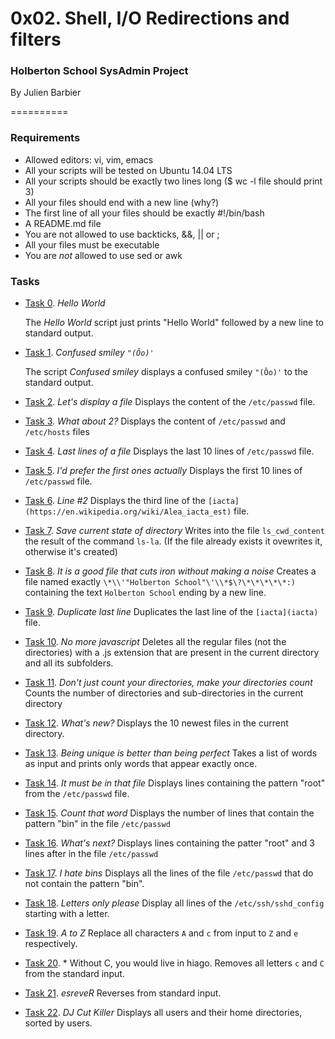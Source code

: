 # 0x02. Shell, I/O Redirections and filters

### Holberton School SysAdmin Project

By Julien Barbier

==========
### Requirements

- Allowed editors: vi, vim, emacs
- All your scripts will be tested on Ubuntu 14.04 LTS
- All your scripts should be exactly two lines long ($ wc -l file should print 3)
- All your files should end with a new line (why?)
- The first line of all your files should be exactly #!/bin/bash
- A README.md file
- You are not allowed to use backticks, &&, || or ;
- All your files must be executable
- You are *not* allowed to use sed or awk

### Tasks

- [Task 0](0-hello_world). *Hello World*

  The *Hello World* script just prints "Hello World" followed by a new line to standard output.

- [Task 1](1-confused_smiley). *Confused smiley `"(Ôo)'`*

  The script *Confused smiley* displays a confused smiley `"(Ôo)'` to the standard output.

- [Task 2](2-hellofile). *Let's display a file*
  Displays the content of the `/etc/passwd` file.

- [Task 3](3-twofiles). *What about 2?*
  Displays the content of `/etc/passwd` and `/etc/hosts` files

- [Task 4](4-lastlines). *Last lines of a file*
  Displays the last 10 lines of `/etc/passwd` file.

- [Task 5](5-firstlines). *I'd prefer the first ones actually*
  Displays the first 10 lines of `/etc/passwd` file.

- [Task 6](6-third_line). *Line #2*
  Displays the third line of the `[iacta](https://en.wikipedia.org/wiki/Alea_iacta_est)` file.

- [Task 7](8-cwd_state). *Save current state of directory*
  Writes into the file `ls_cwd_content` the result of the command `ls-la`.
  (If the file already exists it ovewrites it, otherwise it's created)

- [Task 8](7-file). *It is a good file that cuts iron without making a noise*
  Creates a file named exactly `\*\\'"Holberton School"\'\\*$\?\*\*\*\*\*:)`
  containing the text `Holberton School` ending by a new line.

- [Task 9](9-duplicate_last_line). *Duplicate last line*
  Duplicates the last line of the `[iacta](iacta)` file.

- [Task 10](10-no_more_js). *No more javascript*
  Deletes all the regular files (not the directories) with a .js extension
  that are present in the current directory and all its subfolders.

- [Task 11](11-directories). *Don't just count your directories, make your directories count*
  Counts the number of directories and sub-directories in the current directory

- [Task 12](12-newest_files). *What's new?*
  Displays the 10 newest files in the current directory.

- [Task 13](13-unique). *Being unique is better than being perfect*
  Takes a list of words as input and prints only words that appear exactly once.

- [Task 14](14-findthatword). *It must be in that file*
  Displays lines containing the pattern "root" from the `/etc/passwd` file.

- [Task 15](15-countthatword). *Count that word*
  Displays the number of lines that contain the pattern "bin" in the file `/etc/passwd`

- [Task 16](16-whatsnext). *What's next?*
  Displays lines containing the patter "root" and 3 lines after in the file `/etc/passwd`

- [Task 17](17-hidethisword). *I hate bins*
  Displays all the lines of the file `/etc/passwd` that do not contain the pattern "bin".

- [Task 18](18-letteronly). *Letters only please*
  Display all lines of the `/etc/ssh/sshd_config` starting with a letter.

- [Task 19](19-AZ). *A to Z*
  Replace all characters `A` and `c` from input to `Z` and `e` respectively.

- [Task 20](20-hiago). * Without C, you would live in hiago.
  Removes all letters `c` and `C` from the standard input.

- [Task 21](21-reverse). *esreveR*
  Reverses from standard input.

- [Task 22](22-users_and_homes). *DJ Cut Killer*
  Displays all users and their home directories, sorted by users.
